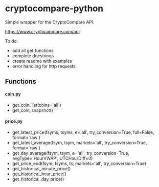# cryptocompare-python
Simple wrapper for the CryptoCompare API.

https://www.cryptocompare.com/api

To do:
- add all get functions
- complete docstrings
- create readme with examples
- error handling for http requests



## Functions

#### coin.py
* get_coin_list(coins='all')
* get_coin_snapshot()

#### price.py
* get_latest_price(fsyms, tsyms, e='all', try_conversion=True, full=False, format='raw')
* get_latest_average(fsym, tsym, markets='all', try_conversion=True, format='raw')
* get_day_average(fsym, tsym, e='all', try_conversion=True, avgType='HourVWAP', UTCHourDiff=0)
* get_price_eod(fsym, tsyms, ts, markets='all', try_conversion=True)
* get_historical_minute_price()
* get_historical_hour_price()
* get_historical_day_price()
